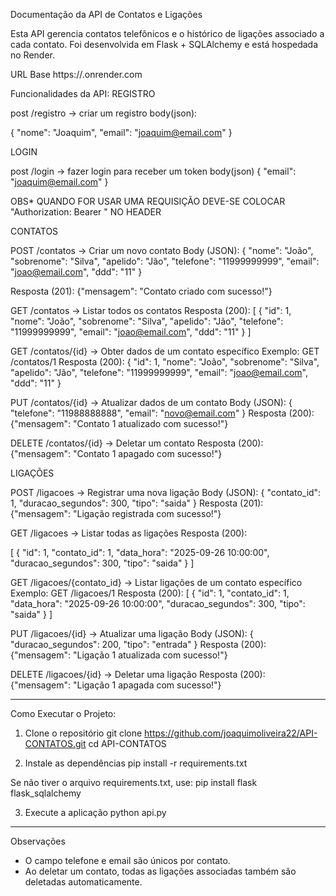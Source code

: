 Documentação da API de Contatos e Ligações

Esta API gerencia contatos telefônicos e o histórico de ligações associado a cada contato.
Foi desenvolvida em Flask + SQLAlchemy e está hospedada no Render.

URL Base
https://<seu-projeto-no-render>.onrender.com


Funcionalidades da API:
REGISTRO

post /registro -> criar um registro
body(json):

{
    "nome": "Joaquim",
    "email": "joaquim@email.com"
}

LOGIN

post /login -> fazer login para receber um token
body(json) 
{
    "email": "joaquim@email.com"
}

OBS* QUANDO FOR USAR UMA REQUISIÇÃO DEVE-SE COLOCAR "Authorization: Bearer <token>" NO HEADER


CONTATOS

POST /contatos -> Criar um novo contato
Body (JSON):
{
  "nome": "João",
  "sobrenome": "Silva",
  "apelido": "Jão",
  "telefone": "11999999999",
  "email": "joao@email.com",
  "ddd": "11"
}

Resposta (201):
{"mensagem": "Contato criado com sucesso!"}


GET /contatos -> Listar todos os contatos
Resposta (200):
[
  {
    "id": 1,
    "nome": "João",
    "sobrenome": "Silva",
    "apelido": "Jão",
    "telefone": "11999999999",
    "email": "joao@email.com",
    "ddd": "11"
  }
]


GET /contatos/{id} -> Obter dados de um contato específico
Exemplo:
GET /contatos/1
Resposta (200):
{
  "id": 1,
  "nome": "João",
  "sobrenome": "Silva",
  "apelido": "Jão",
  "telefone": "11999999999",
  "email": "joao@email.com",
  "ddd": "11"
}


PUT /contatos/{id} -> Atualizar dados de um contato
Body (JSON):
{
  "telefone": "11988888888",
  "email": "novo@email.com"
}
Resposta (200):
{"mensagem": "Contato 1 atualizado com sucesso!"}


DELETE /contatos/{id} -> Deletar um contato 
Resposta (200):
{"mensagem": "Contato 1 apagado com sucesso!"}


LIGAÇÕES 

POST /ligacoes -> Registrar uma nova ligação
Body (JSON):
{
  "contato_id": 1,
  "duracao_segundos": 300,
  "tipo": "saida"
}
Resposta (201):
{"mensagem": "Ligação registrada com sucesso!"}


GET /ligacoes -> Listar todas as ligações
Resposta (200):

[
  {
    "id": 1,
    "contato_id": 1,
    "data_hora": "2025-09-26 10:00:00",
    "duracao_segundos": 300,
    "tipo": "saida"
  }
]

 
GET /ligacoes/{contato_id} -> Listar ligações de um contato específico
Exemplo:
GET /ligacoes/1
Resposta (200):
[
  {
    "id": 1,
    "contato_id": 1,
    "data_hora": "2025-09-26 10:00:00",
    "duracao_segundos": 300,
    "tipo": "saida"
  }
]


PUT /ligacoes/{id} -> Atualizar uma ligação
Body (JSON):
{
  "duracao_segundos": 200,
  "tipo": "entrada"
}
Resposta (200):
{"mensagem": "Ligação 1 atualizada com sucesso!"}


DELETE /ligacoes/{id} -> Deletar uma ligação
Resposta (200):
{"mensagem": "Ligação 1 apagada com sucesso!"}

_______________________________________________________________________________

Como Executar o Projeto:

1. Clone o repositório
git clone https://github.com/joaquimoliveira22/API-CONTATOS.git
cd API-CONTATOS

2. Instale as dependências
pip install -r requirements.txt 

Se não tiver o arquivo requirements.txt, use:
pip install flask flask_sqlalchemy

3. Execute a aplicação
python api.py

________________________________________________________________________________

Observações
- O campo telefone e email são únicos por contato.
- Ao deletar um contato, todas as ligações associadas também são deletadas automaticamente.
